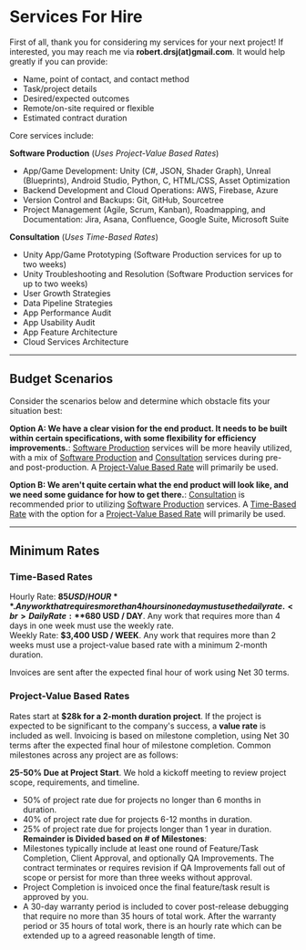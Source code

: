 # Services For Hire
First of all, thank you for considering my services for your next project! If interested, you may reach me via **robert.drsj(at)gmail.com**. It would help greatly if you can provide:
- Name, point of contact, and contact method
- Task/project details
- Desired/expected outcomes
- Remote/on-site required or flexible
- Estimated contract duration<br>

Core services include:<br>

**Software Production** (_Uses Project-Value Based Rates_)
- App/Game Development: Unity (C#, JSON, Shader Graph), Unreal (Blueprints), Android Studio, Python, C, HTML/CSS, Asset Optimization
- Backend Development and Cloud Operations: AWS, Firebase, Azure
- Version Control and Backups: Git, GitHub, Sourcetree
- Project Management (Agile, Scrum, Kanban), Roadmapping, and Documentation: Jira, Asana, Confluence, Google Suite, Microsoft Suite

**Consultation** (_Uses Time-Based Rates_)
- Unity App/Game Prototyping (Software Production services for up to two weeks)
- Unity Troubleshooting and Resolution (Software Production services for up to two weeks)
- User Growth Strategies
- Data Pipeline Strategies
- App Performance Audit
- App Usability Audit
- App Feature Architecture
- Cloud Services Architecture

---

## Budget Scenarios
Consider the scenarios below and determine which obstacle fits your situation best:<br>

**Option A: We have a clear vision for the end product. It needs to be built within certain specifications, with some flexibility for efficiency improvements.**: <u>Software Production</u> services will be more heavily utilized, with a mix of <u>Software Production</u> and <u>Consultation</u> services during pre- and post-production. A <u>Project-Value Based Rate</u> will primarily be used.<br>

**Option B: We aren't quite certain what the end product will look like, and we need some guidance for how to get there.**: <u>Consultation</u> is recommended prior to utilizing <u>Software Production</u> services. A <u>Time-Based Rate</u> with the option for a <u>Project-Value Based Rate</u> will primarily be used.

---

## Minimum Rates
### Time-Based Rates
Hourly Rate: **$85 USD / HOUR**. Any work that requires more than 4 hours in one day must use the daily rate.<br>
Daily Rate: **$680 USD / DAY**. Any work that requires more than 4 days in one week must use the weekly rate.<br>
Weekly Rate: **$3,400 USD / WEEK**. Any work that requires more than 2 weeks must use a project-value based rate with a minimum 2-month duration.<br>

Invoices are sent after the expected final hour of work using Net 30 terms.

### Project-Value Based Rates
Rates start at **$28k for a 2-month duration project**. If the project is expected to be significant to the company's success, a **value rate** is included as well. Invoicing is based on milestone completion, using Net 30 terms after the expected final hour of milestone completion. Common milestones across any project are as follows:<br>

**25-50% Due at Project Start**. We hold a kickoff meeting to review project scope, requirements, and timeline.
- 50% of project rate due for projects no longer than 6 months in duration.
- 40% of project rate due for projects 6-12 months in duration.
- 25% of project rate due for projects longer than 1 year in duration.<br>
**Remainder is Divided based on # of Milestones**:
- Milestones typically include at least one round of Feature/Task Completion, Client Approval, and optionally QA Improvements. The contract terminates or requires revision if QA Improvements fall out of scope or persist for more than three weeks without approval.
- Project Completion is invoiced once the final feature/task result is approved by you.
- A 30-day warranty period is included to cover post-release debugging that require no more than 35 hours of total work. After the warranty period or 35 hours of total work, there is an hourly rate which can be extended up to a agreed reasonable length of time.<br>